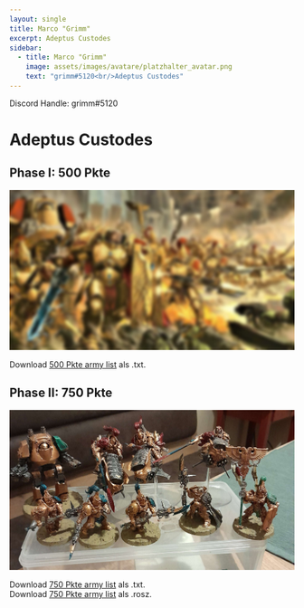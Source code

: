 ```yaml
---
layout: single
title: Marco "Grimm"
excerpt: Adeptus Custodes
sidebar: 
  - title: Marco "Grimm"
    image: assets/images/avatare/platzhalter_avatar.png
    text: "grimm#5120<br/>Adeptus Custodes"
---
```


Discord Handle: grimm#5120

# Adeptus Custodes

## Phase I: 500 Pkte

![500 Pkte](/assets/images/500/500_grimm_1.jpg)

Download <a href="/assets/armylists/500/500_grimm.txt" download>500 Pkte army list</a> als .txt.

## Phase II: 750 Pkte

![750 Pkte](/assets/images/750/750_grimm_1.jpg)

Download <a href="/assets/armylists/750/750_grimm.txt" download>750 Pkte army list</a> als .txt.  
Download <a href="/assets/armylists/750/750_grimm.rosz" download>750 Pkte army list</a> als .rosz.  